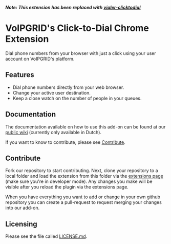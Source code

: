 ***Note: This extension has been replaced with [vialer-clicktodial](https://github.com/vialer/vialer-clicktodial)***

VoIPGRID's Click-to-Dial Chrome Extension
=========================================

Dial phone numbers from your browser with just a click using your user account on VoIPGRID's platform.

Features
--------

 * Dial phone numbers directly from your web browser.
 * Change your active user destination.
 * Keep a close watch on the number of people in your queues.

Documentation
-------------

The documentation available on how to use this add-on can be found at our [public wiki](http://wiki.voipgrid.nl/index.php/Chrome_plugin) (currently only available in Dutch).

If you want to know to contribute, please see [Contribute](#contribute).

Contribute
----------

Fork our repository to start contributing. Next, clone your repository to a local folder and load the extension from this folder via the [extensions page](chrome://extensions) (make sure you're in developer mode). Any changes you make will be visible after you reload the plugin via the extensions page.

When you have everything you want to add or change in your own github repository you can create a pull-request to request merging your changes into our add-on.


Licensing
---------

Please see the file called [LICENSE.md](LICENSE.md).
